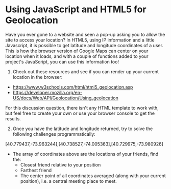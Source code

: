 # Using JavaScript and HTML5 for Geolocation

Have you ever gone to a website and seen a pop-up asking you to allow the site to access your location?  In HTML5, using IP information and a little Javascript, it is possible to get latitude and longitude coordinates of a user.  This is how the browser version of Google Maps can center on your location when it loads, and with a couple of functions added to your project's JavaScript, you can use this information too!

1) Check out these resources and see if you can render up your current location in the browser:

- https://www.w3schools.com/html/html5_geolocation.asp
- https://developer.mozilla.org/en-US/docs/Web/API/Geolocation/Using_geolocation

For this discussion question, there isn't any HTML template to work with, but feel free to create your own or use your browser console to get the results.  

2) Once you have the latitude and longitude returned, try to solve the following challenges programmatically:

[40.779437,-73.963244],[40.738527,-74.005363],[40.729975,-73.980926]
- The array of coordinates above are the locations of your friends, find the:
  - Closest friend relative to your position
  - Farthest friend
  - The center point of all coordinates averaged (along with your current position), i.e. a central meeting place to meet.
